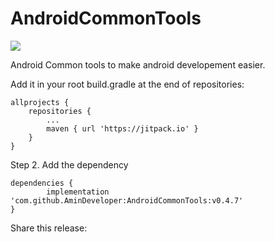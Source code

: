 # AndroidCommonTools
[![](https://jitpack.io/v/AminDeveloper/AndroidCommonTools.svg)](https://jitpack.io/#AminDeveloper/AndroidCommonTools)

Android Common tools to make android developement easier.

Add it in your root build.gradle at the end of repositories:

	allprojects {
		repositories {
			...
			maven { url 'https://jitpack.io' }
		}
	}
Step 2. Add the dependency

	dependencies {
	        implementation 'com.github.AminDeveloper:AndroidCommonTools:v0.4.7'
	}
Share this release:

